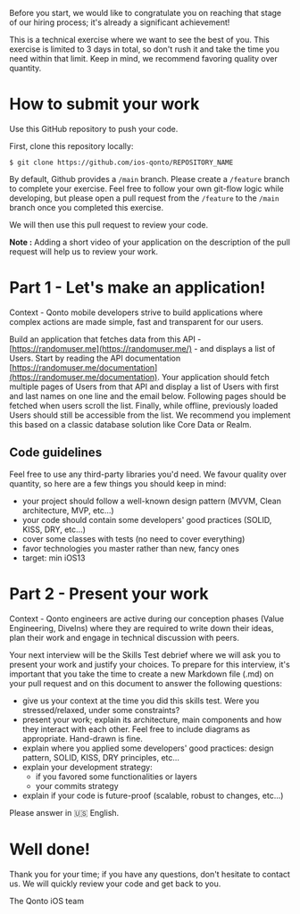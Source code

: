Before you start, we would like to congratulate you on reaching that stage of our hiring process; it's already a significant achievement!

This is a technical exercise where we want to see the best of you. This exercise is limited to 3 days in total, so don't rush it and take the time you need within that limit. Keep in mind, we recommend favoring quality over quantity.

# How to submit your work
Use this GitHub repository to push your code.

First, clone this repository locally:
```script
$ git clone https://github.com/ios-qonto/REPOSITORY_NAME
```

By default, Github provides a `/main` branch. Please create a `/feature` branch to complete your exercise. Feel free to follow your own git-flow logic while developing, but please open a pull request from the `/feature` to the `/main` branch once you completed this exercise. 

We will then use this pull request to review your code.

**Note :** Adding a short video of your application on the description of the pull request will help us to review your work.

# Part 1 - Let's make an application!

Context - Qonto mobile developers strive to build applications where complex actions are made simple, fast and transparent for our users.

Build an application that fetches data from this API - [https://randomuser.me](https://randomuser.me/) - and displays a list of Users. 
Start by reading the API documentation [https://randomuser.me/documentation](https://randomuser.me/documentation). Your application should fetch multiple pages of Users from that API and display a list of Users with first and last names on one line and the email below. Following pages should be fetched when users scroll the list. 
Finally, while offline, previously loaded Users should still be accessible from the list. We recommend you implement this based on a classic database solution like Core Data or Realm.

## Code guidelines

Feel free to use any third-party libraries you'd need.
We favour quality over quantity, so here are a few things you should keep in mind:

- your project should follow a well-known design pattern (MVVM, Clean architecture, MVP, etc...)
- your code should contain some developers' good practices (SOLID, KISS, DRY, etc...)
- cover some classes with tests (no need to cover everything)
- favor technologies you master rather than new, fancy ones
- target: min iOS13

# Part 2 - Present your work

Context - Qonto engineers are active during our conception phases (Value Engineering, DiveIns) where they are required to write down their ideas, plan their work and engage in technical discussion with peers. 

Your next interview will be the Skills Test debrief where we will ask you to present your work and justify your choices. To prepare for this interview, it's important that you take the time to create a new Markdown file (.md) on your pull request and on this document to answer the following questions:

- give us your context at the time you did this skills test. Were you stressed/relaxed, under some constraints?
- present your work; explain its architecture, main components and how they interact with each other. Feel free to include diagrams as appropriate. Hand-drawn is fine.
- explain where you applied some developers' good practices: design pattern, SOLID, KISS, DRY principles, etc...
- explain your development strategy:
    - if you favored some functionalities or layers
    - your commits strategy
- explain if your code is future-proof (scalable, robust to changes, etc...)

Please answer in 🇺🇸  English.

# Well done!

Thank you for your time; if you have any questions, don't hesitate to contact us. We will quickly review your code and get back to you.

The Qonto iOS team
